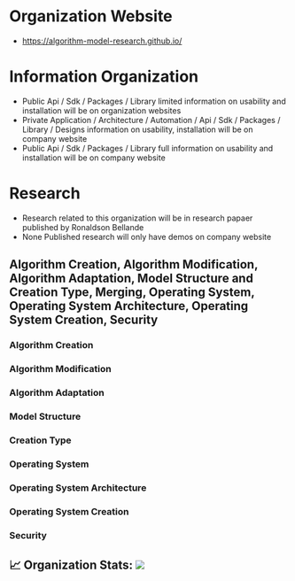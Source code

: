 # Organization Website
- https://algorithm-model-research.github.io/

# Information Organization
- Public Api / Sdk / Packages / Library limited information on usability and installation will be on organization websites
- Private Application / Architecture / Automation / Api / Sdk / Packages / Library / Designs information on usability, installation will be on company website
- Public Api / Sdk / Packages / Library full information on usability and installation will be on company website


# Research
- Research related to this organization will be in research papaer published by Ronaldson Bellande
- None Published research will only have demos on company website


## Algorithm Creation, Algorithm Modification, Algorithm Adaptation, Model Structure and Creation Type, Merging, Operating System, Operating System Architecture, Operating System Creation, Security


### Algorithm Creation

### Algorithm Modification

### Algorithm Adaptation

### Model Structure

### Creation Type

### Operating System

### Operating System Architecture

### Operating System Creation

### Security

## 📈 Organization Stats: <a href="https://github.com/Algorithm-Model-Research"> <img src="https://komarev.com/ghpvc/?username=Algorithm-Model-Research&label=Profile+Views&color=2e8b57&style=flat" /></a>

<!--
**Here are some ideas to get you started:**

🙋‍♀️ A short introduction - what is your organization all about?
🌈 Contribution guidelines - how can the community get involved?
👩‍💻 Useful resources - where can the community find your docs? Is there anything else the community should know?
🍿 Fun facts - what does your team eat for breakfast?
🧙 Remember, you can do mighty things with the power of [Markdown](https://docs.github.com/github/writing-on-github/getting-started-with-writing-and-formatting-on-github/basic-writing-and-formatting-syntax)
-->
